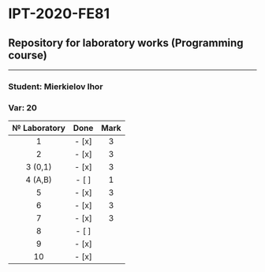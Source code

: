 # IPT-2020-FE81
## Repository for laboratory works (Programming course)
***
### Student: Mierkielov Ihor
### Var: 20 

| № Laboratory   |  Done  | Mark | 
|:--------------:|:------:|:----:|
| 1              | - [x]  |  3   |
| 2              | - [x]  |  3   |
| 3 (0,1)        | - [x]  |  3   |
| 4 (A,B)        | - [ ]  |  1   |
| 5              | - [x]  |  3   |
| 6              | - [x]  |  3   |
| 7              | - [x]  |  3   |
| 8              | - [ ]  |      |
| 9              | - [x]  |      |
| 10             | - [x]  |      |
